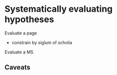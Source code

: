 # Systematically evaluating hypotheses

Evaluate a page

- constrain by siglum of scholia

Evaluate a MS


## Caveats
